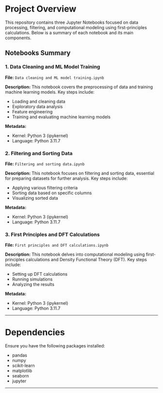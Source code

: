 
# Project Overview

This repository contains three Jupyter Notebooks focused on data processing, filtering, and computational modeling using first-principles calculations. Below is a summary of each notebook and its main components.

## Notebooks Summary

### 1. Data Cleaning and ML Model Training

**File:** `Data cleaning and ML model training.ipynb`

**Description:**
This notebook covers the preprocessing of data and training machine learning models. Key steps include:
- Loading and cleaning data
- Exploratory data analysis
- Feature engineering
- Training and evaluating machine learning models

**Metadata:**
- Kernel: Python 3 (ipykernel)
- Language: Python 3.11.7

### 2. Filtering and Sorting Data

**File:** `Filtering and sorting data.ipynb`

**Description:**
This notebook focuses on filtering and sorting data, essential for preparing datasets for further analysis. Key steps include:
- Applying various filtering criteria
- Sorting data based on specific columns
- Visualizing sorted data

**Metadata:**
- Kernel: Python 3 (ipykernel)
- Language: Python 3.11.7

### 3. First Principles and DFT Calculations

**File:** `First principles and DFT calculations.ipynb`

**Description:**
This notebook delves into computational modeling using first-principles calculations and Density Functional Theory (DFT). Key steps include:
- Setting up DFT calculations
- Running simulations
- Analyzing the results

**Metadata:**
- Kernel: Python 3 (ipykernel)
- Language: Python 3.11.7

---

# Dependencies

Ensure you have the following packages installed:
- pandas
- numpy
- scikit-learn
- matplotlib
- seaborn
- jupyter

---


